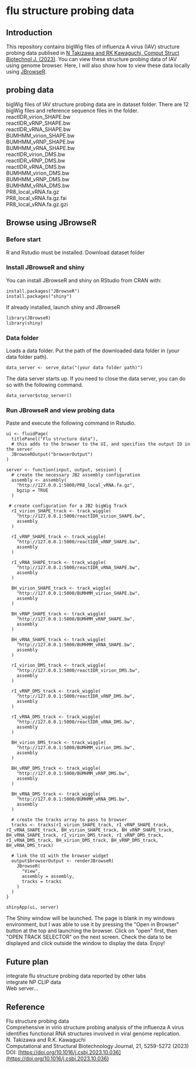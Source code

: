 # flu structure probing data 
## Introduction
This repository contains bigWig files of influenza A virus (IAV) structure probing data publised in [N Takizawa and RK Kawaguchi, Comput Struct Biotechnol J. (2023)](https://www.sciencedirect.com/science/article/pii/S2001037023003926).
You can view these structure probing data of IAV using genome browser.
Here, I will also show how to view these data locally using [JBrowseR](https://gmod.github.io/JBrowseR/index.html).

## probing data
bigWig files of IAV structure probing data are in dataset folder. There are 12 bigWig files and reference sequence files in the folder.  
reactIDR_virion_SHAPE.bw  
reactIDR_vRNP_SHAPE.bw  
reactIDR_vRNA_SHAPE.bw  
BUMHMM_virion_SHAPE.bw  
BUMHMM_vRNP_SHAPE.bw  
BUMHMM_vRNA_SHAPE.bw  
reactIDR_virion_DMS.bw  
reactIDR_vRNP_DMS.bw  
reactIDR_vRNA_DMS.bw  
BUMHMM_virion_DMS.bw  
BUMHMM_vRNP_DMS.bw  
BUMHMM_vRNA_DMS.bw  
PR8_local_vRNA.fa.gz  
PR8_local_vRNA.fa.gz.fai  
PR8_local_vRNA.fa.gz.gzi

## Browse using JBrowseR
### Before start
R and Rstudio must be installed.
Download dataset folder

### Install JBrowseR and shiny
You can install JBrowseR and shiny on RStudio from CRAN with:
```
install.packages("JBrowseR")
install.packages("shiny")
```
If already installed, launch shiny and JBrowseR
```
library(JBrowseR)
library(shiny)
```

### Data folder
Loads a data folder. Put the path of the downloaded data folder in (your data folder path).
```
data_server <- serve_data("(your data folder path)")
```
The data server starts up. If you need to close the data server, you can do so with the following command.
```
data_server$stop_server()
```

### Run JBrowseR and view probing data
Paste and execute the following command in Rstudio.
```
ui <- fluidPage(
  titlePanel("Flu structure data"),
  # this adds to the browser to the UI, and specifies the output ID in the server
  JBrowseROutput("browserOutput")
)

server <- function(input, output, session) {
  # create the necessary JB2 assembly configuration
  assembly <- assembly(
    "http://127.0.0.1:5000/PR8_local_vRNA.fa.gz",
    bgzip = TRUE
  )

 # create configuration for a JB2 bigWig Track
  rI_virion_SHAPE_track <- track_wiggle(
    "http://127.0.0.1:5000/reactIDR_virion_SHAPE.bw",
    assembly
  )

  rI_vRNP_SHAPE_track <- track_wiggle(
    "http://127.0.0.1:5000/reactIDR_vRNP_SHAPE.bw",
    assembly
  )

  rI_vRNA_SHAPE_track <- track_wiggle(
    "http://127.0.0.1:5000/reactIDR_vRNA_SHAPE.bw",
    assembly
  )

  BH_virion_SHAPE_track <- track_wiggle(
    "http://127.0.0.1:5000/BUMHMM_virion_SHAPE.bw",
    assembly
  )

  BH_vRNP_SHAPE_track <- track_wiggle(
    "http://127.0.0.1:5000/BUMHMM_vRNP_SHAPE.bw",
    assembly
  )

  BH_vRNA_SHAPE_track <- track_wiggle(
    "http://127.0.0.1:5000/BUMHMM_vRNA_SHAPE.bw",
    assembly
  )

  rI_virion_DMS_track <- track_wiggle(
    "http://127.0.0.1:5000/reactIDR_virion_DMS.bw",
    assembly
  )

  rI_vRNP_DMS_track <- track_wiggle(
    "http://127.0.0.1:5000/reactIDR_vRNP_DMS.bw",
    assembly
  )

  rI_vRNA_DMS_track <- track_wiggle(
    "http://127.0.0.1:5000/reactIDR_vRNA_DMS.bw",
    assembly
  )

  BH_virion_DMS_track <- track_wiggle(
    "http://127.0.0.1:5000/BUMHMM_virion_DMS.bw",
    assembly
  )

  BH_vRNP_DMS_track <- track_wiggle(
    "http://127.0.0.1:5000/BUMHMM_vRNP_DMS.bw",
    assembly
  )

  BH_vRNA_DMS_track <- track_wiggle(
    "http://127.0.0.1:5000/BUMHMM_vRNA_DMS.bw",
    assembly
  )

  # create the tracks array to pass to browser
  tracks <- tracks(rI_virion_SHAPE_track, rI_vRNP_SHAPE_track, rI_vRNA_SHAPE_track, BH_virion_SHAPE_track, BH_vRNP_SHAPE_track, BH_vRNA_SHAPE_track, rI_virion_DMS_track, rI_vRNP_DMS_track, rI_vRNA_DMS_track, BH_virion_DMS_track, BH_vRNP_DMS_track, BH_vRNA_DMS_track)

  # link the UI with the browser widget
  output$browserOutput <- renderJBrowseR(
    JBrowseR(
      "View",
      assembly = assembly,
	  tracks = tracks
    )
  )
}

shinyApp(ui, server)
```
The Shiny window will be launched. The page is blank in my windows environment, but I was able to use it by pressing the "Open in Browser" button at the top and launching the browser. Click on "open" first, then "OPEN TRACK SELECTOR" on the next screen. Check the data to be displayed and click outside the window to display the data. Enjoy!

## Future plan
integrate flu structure probing data reported by other labs  
integrate NP CLIP data  
Web server...

## Reference
Flu structure probing data  
Comprehensive in virio structure probing analysis of the influenza A virus identifies functional RNA structures involved in viral genome replication.  
N. Takizawa and R.K. Kawaguchi  
Computational and Structural Biotechnology Journal, 21, 5259-5272 (2023)
DOI: [https://doi.org/10.1016/j.csbj.2023.10.036](https://doi.org/10.1016/j.csbj.2023.10.036)
